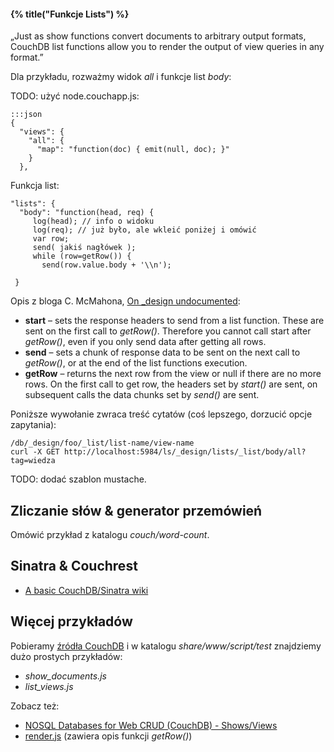 #### {% title("Funkcje Lists") %}

„Just as show functions convert documents to arbitrary output formats,
CouchDB list functions allow you to render the output of view queries
in any format.”

Dla przykładu, rozważmy widok *all* i funkcje list *body*:


TODO: użyć node.couchapp.js:

    :::json
    {
      "views": {
        "all": {
          "map": "function(doc) { emit(null, doc); }"
        }
      },

Funkcja list:

    "lists": {
      "body": "function(head, req) {
         log(head); // info o widoku
         log(req); // już było, ale wkleić poniżej i omówić
         var row;
         send( jakiś nagłówek );
         while (row=getRow()) {
           send(row.value.body + '\\n');

     }

Opis z bloga C. McMahona, [On _design undocumented](http://caolanmcmahon.com/posts/on__designs_undocumented):

* **start** – sets the response headers to send from a list
  function. These are sent on the first call to *getRow()*. Therefore
  you cannot call start after *getRow()*, even if you only send data
  after getting all rows.
* **send** – sets a chunk of response data to be sent on the next call
  to *getRow()*, or at the end of the list functions execution.
* **getRow** – returns the next row from the view or null if there are
  no more rows. On the first call to get row, the headers set by
  *start()* are sent, on subsequent calls the data chunks set by *send()*
  are sent.

Poniższe wywołanie zwraca treść cytatów (coś lepszego, dorzucić opcje zapytania):

    /db/_design/foo/_list/list-name/view-name
    curl -X GET http://localhost:5984/ls/_design/lists/_list/body/all?tag=wiedza

TODO: dodać szablon mustache.


## Zliczanie słów & generator przemówień

Omówić przykład z katalogu *couch/word-count*.


## Sinatra & Couchrest

* [A basic CouchDB/Sinatra wiki](http://github.com/benatkin/weaky)


## Więcej przykładów

Pobieramy [źródła CouchDB](http://couchdb.apache.org/community/code.html)
i w katalogu *share/www/script/test* znajdziemy dużo prostych przykładów:

* *show_documents.js*
* *list_views.js*

Zobacz też:

* [NOSQL Databases for Web CRUD (CouchDB) - Shows/Views](http://java.dzone.com/articles/nosql-databases-web-crud)
* [render.js](http://svn.apache.org/viewvc/couchdb/trunk/share/server/render.js?view=markup)
  (zawiera opis funkcji *getRow()*)
